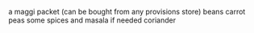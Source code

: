 a maggi packet (can be bought from any provisions store)
beans
carrot
peas
some spices and masala if needed
coriander